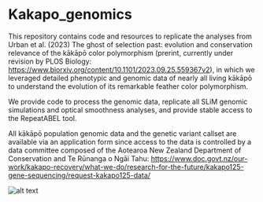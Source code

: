 # Kakapo_genomics

This repository contains code and resources to replicate the analyses from Urban et al. (2023) The ghost of selection past: evolution and conservation relevance of the kākāpō color polymorphism (prerint, currently under revision by PLOS Biology: https://www.biorxiv.org/content/10.1101/2023.09.25.559367v2), in which we leveraged detailed phenotypic and genomic data of nearly all living kākāpō to understand the evolution of its remarkable feather color polymorphism. 

We provide code to process the genomic data, replicate all SLiM genomic simulations and optical smoothness analyses, and provide stable access to the RepeatABEL tool. 

All kākāpō population genomic data and the genetic variant callset are available via an application form since access to the data is controlled by a data committee composed of the Aotearoa New Zealand Department of Conservation and Te Rūnanga o Ngāi Tahu: https://www.doc.govt.nz/our-work/kakapo-recovery/what-we-do/research-for-the-future/kakapo125-gene-sequencing/request-kakapo125-data/

![alt text](https://github.com/LaraUrban42/Kakapo_genomics/assets/171344181/18821a0c-2648-4ba0-bb2b-9f3002dc320d)


